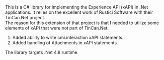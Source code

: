 ﻿This is a C# library for implementing the Experience API (xAPI) in .Net applications.  It relies on the excellent work of Rustici Software with their TinCan.Net project.  
The reason for this extension of that project is that I needed to utilize some elements of xAPI that were not part of TinCan.Net.

1) Added ability to write cmi.interaction xAPI statements. 
2) Added handling of Attachments in xAPI statements.

The library targets .Net 4.8 runtime.